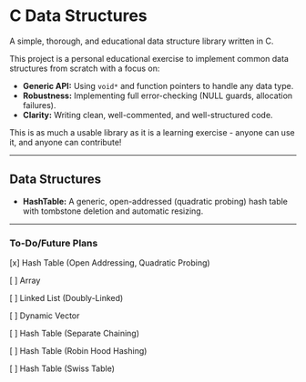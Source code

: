 # C Data Structures
A simple, thorough, and educational data structure library written in C.

This project is a personal educational exercise to implement common data structures from scratch with a focus on:
* **Generic API:** Using `void*` and function pointers to handle any data type.
* **Robustness:** Implementing full error-checking (NULL guards, allocation failures).
* **Clarity:** Writing clean, well-commented, and well-structured code.

This is as much a usable library as it is a learning exercise - anyone can use it, and anyone can contribute!

---

## Data Structures

* **HashTable:** A generic, open-addressed (quadratic probing) hash table with tombstone deletion and automatic resizing.

---

### To-Do/Future Plans

[x] Hash Table (Open Addressing, Quadratic Probing)

[ ] Array

[ ] Linked List (Doubly-Linked)

[ ] Dynamic Vector

[ ] Hash Table (Separate Chaining)

[ ] Hash Table (Robin Hood Hashing)

[ ] Hash Table (Swiss Table)